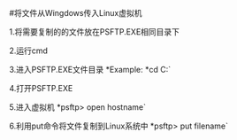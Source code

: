 #将文件从Wingdows传入Linux虚拟机

1.将需要复制的的文件放在PSFTP.EXE相同目录下

2.运行cmd

3.进入PSFTP.EXE文件目录
   *Example:
   *cd C:\`

4.打开PSFTP.EXE

5.进入虚拟机
   *psftp> open hostname`

6.利用put命令将文件复制到Linux系统中
   *psftp> put filename`
